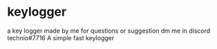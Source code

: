 # keylogger
a key logger made by me for questions or suggestion dm me in discord technio#7716
A simple fast keylogger 
